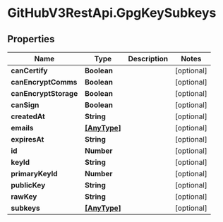 # GitHubV3RestApi.GpgKeySubkeys

## Properties

Name | Type | Description | Notes
------------ | ------------- | ------------- | -------------
**canCertify** | **Boolean** |  | [optional] 
**canEncryptComms** | **Boolean** |  | [optional] 
**canEncryptStorage** | **Boolean** |  | [optional] 
**canSign** | **Boolean** |  | [optional] 
**createdAt** | **String** |  | [optional] 
**emails** | [**[AnyType]**](AnyType.md) |  | [optional] 
**expiresAt** | **String** |  | [optional] 
**id** | **Number** |  | [optional] 
**keyId** | **String** |  | [optional] 
**primaryKeyId** | **Number** |  | [optional] 
**publicKey** | **String** |  | [optional] 
**rawKey** | **String** |  | [optional] 
**subkeys** | [**[AnyType]**](AnyType.md) |  | [optional] 


